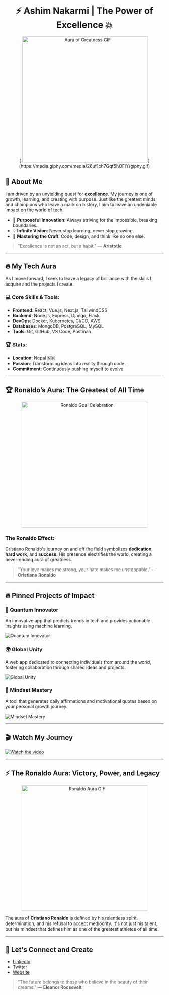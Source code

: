 <!-- GitHub Profile: The Aura of Greatness by Ashim Nakarmi -->

<h1 align="center">⚡ Ashim Nakarmi | The Power of Excellence 💥</h1>
<p align="center">
  <!-- Aura Animation GIF -->
[  <img src="https://media.giphy.com/media/3ohhwECdKzRcLzHBs4/giphy.gif" alt="Aura of Greatness GIF" width="400"/>](https://media.giphy.com/media/26uf1ch7Gqf5hOFiY/giphy.gif)
</p>

## 🌟 About Me
I am driven by an unyielding quest for **excellence**. My journey is one of growth, learning, and creating with purpose. Just like the greatest minds and champions who leave a mark on history, I aim to leave an undeniable impact on the world of tech.

- 🚀 **Purposeful Innovation**: Always striving for the impossible, breaking boundaries.
- 💡 **Infinite Vision**: Never stop learning, never stop growing.
- 🎯 **Mastering the Craft**: Code, design, and think like no one else.

> "Excellence is not an act, but a habit." — **Aristotle**

---

## 🔥 My Tech Aura
As I move forward, I seek to leave a legacy of brilliance with the skills I acquire and the projects I create.

### 💻 Core Skills & Tools:
- **Frontend**: React, Vue.js, Next.js, TailwindCSS
- **Backend**: Node.js, Express, Django, Flask
- **DevOps**: Docker, Kubernetes, CI/CD, AWS
- **Databases**: MongoDB, PostgreSQL, MySQL
- **Tools**: Git, GitHub, VS Code, Postman

### 🏆 Stats:
- **Location**: Nepal 🇳🇵
- **Passion**: Transforming ideas into reality through code.
- **Commitment**: Continuously pushing myself to evolve.

---

## 🏆 Ronaldo’s Aura: The Greatest of All Time

<p align="center">
  <!-- Ronaldo Goal Celebration GIF -->
  <img src="https://media.giphy.com/media/3o6nVDE1XaowzIiSwA/giphy.gif" alt="Ronaldo Goal Celebration" width="400"/>
</p>

### **The Ronaldo Effect:**
Cristiano Ronaldo's journey on and off the field symbolizes **dedication**, **hard work**, and **success**. His presence electrifies the world, creating a never-ending aura of greatness.

> "Your love makes me strong, your hate makes me unstoppable." — **Cristiano Ronaldo**

---

## 🔥 Pinned Projects of Impact

### 🚀 Quantum Innovator
An innovative app that predicts trends in tech and provides actionable insights using machine learning.

![Quantum Innovator](https://path-to-your-image.com/quantum_innovator.png)

### 🌍 Global Unity
A web app dedicated to connecting individuals from around the world, fostering collaboration through shared ideas and projects.

![Global Unity](https://path-to-your-image.com/global_unity.png)

### 🧠 Mindset Mastery
A tool that generates daily affirmations and motivational quotes based on your personal growth journey.

![Mindset Mastery](https://path-to-your-image.com/mindset_mastery.png)

---

## 🎬 Watch My Journey

[![Watch the video](https://img.youtube.com/vi/your-video-id/maxresdefault.jpg)](https://www.youtube.com/watch?v=your-video-id)

---

## ⚡ The Ronaldo Aura: Victory, Power, and Legacy

<p align="center">
  <!-- Ronaldo Aura GIF -->
  <img src="https://media.giphy.com/media/l4FGrHJ9gYcbCl3kE/giphy.gif" alt="Ronaldo Aura GIF" width="400"/>
</p>

The aura of **Cristiano Ronaldo** is defined by his relentless spirit, determination, and his refusal to accept mediocrity. It's not just his talent, but his mindset that defines him as one of the greatest athletes of all time.

---

## 💬 Let's Connect and Create

- [LinkedIn](https://www.linkedin.com/in/ashimnakarmi)
- [Twitter](https://twitter.com/ashimnakarmi)
- [Website](https://www.your-website.com)

> “The future belongs to those who believe in the beauty of their dreams.” — **Eleanor Roosevelt**
